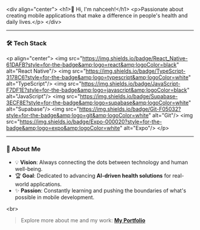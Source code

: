 &lt;div align=&quot;center&quot;&gt;
  &lt;h1&gt;👋 Hi, I&#39;m nahceeh!&lt;/h1&gt;
  &lt;p&gt;Passionate about creating mobile applications that make a difference in people&#39;s health and daily lives.&lt;/p&gt;
&lt;/div&gt;

-----

### 🛠️ Tech Stack

&lt;p align=&quot;center&quot;&gt;
  &lt;img src=&quot;https://img.shields.io/badge/React_Native-61DAFB?style=for-the-badge&amp;logo=react&amp;logoColor=black&quot; alt=&quot;React Native&quot;/&gt;
  &lt;img src=&quot;https://img.shields.io/badge/TypeScript-3178C6?style=for-the-badge&amp;logo=typescript&amp;logoColor=white&quot; alt=&quot;TypeScript&quot;/&gt;
  &lt;img src=&quot;https://img.shields.io/badge/JavaScript-F7DF1E?style=for-the-badge&amp;logo=javascript&amp;logoColor=black&quot; alt=&quot;JavaScript&quot;/&gt;
  &lt;img src=&quot;https://img.shields.io/badge/Supabase-3ECF8E?style=for-the-badge&amp;logo=supabase&amp;logoColor=white&quot; alt=&quot;Supabase&quot;/&gt;
  &lt;img src=&quot;https://img.shields.io/badge/Git-F05032?style=for-the-badge&amp;logo=git&amp;logoColor=white&quot; alt=&quot;Git&quot;/&gt;
  &lt;img src=&quot;https://img.shields.io/badge/Expo-000020?style=for-the-badge&amp;logo=expo&amp;logoColor=white&quot; alt=&quot;Expo&quot;/&gt;
&lt;/p&gt;

-----

### 🌱 About Me

  - 💡 **Vision**: Always connecting the dots between technology and human well-being.
  - 🏆 **Goal**: Dedicated to advancing **AI-driven health solutions** for real-world applications.
  - ✨ **Passion**: Constantly learning and pushing the boundaries of what's possible in mobile development.

&lt;br&gt;

> Explore more about me and my work: **[My Portfolio](https://your-portfolio-link.com)**
